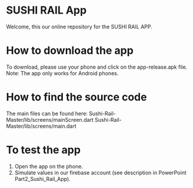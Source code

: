 # SUSHI RAIL App
Welcome, this our online repository for the SUSHI RAIL APP.
# How to download the app
To download, please use your phone and click on the app-release.apk file.
Note: The app only works for Android phones.
# How to find the source code
The main files can be found here: 
Sushi-Rail-Master/lib/screens/mainScreen.dart
Sushi-Rail-Master/lib/screens/main.dart
# To test the app
1. Open the app on the phone.
2. Simulate values in our firebase account (see description in PowerPoint Part2_Sushi_Rail_App).
